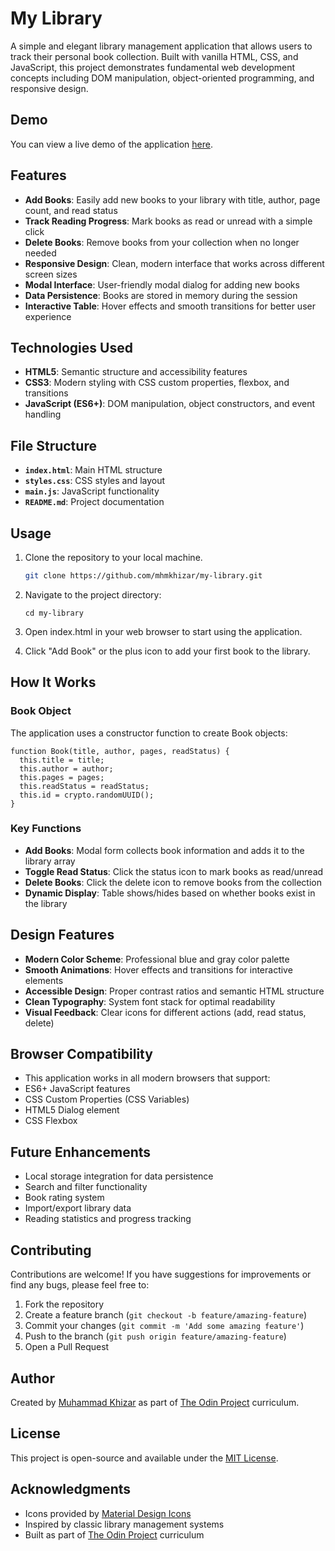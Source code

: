 # My Library

A simple and elegant library management application that allows users to track their personal book collection. Built with vanilla HTML, CSS, and JavaScript, this project demonstrates fundamental web development concepts including DOM manipulation, object-oriented programming, and responsive design.

## Demo

You can view a live demo of the application [here](https://mhmkhizar.github.io/my-library/).

## Features

- **Add Books**: Easily add new books to your library with title, author, page count, and read status
- **Track Reading Progress**: Mark books as read or unread with a simple click
- **Delete Books**: Remove books from your collection when no longer needed
- **Responsive Design**: Clean, modern interface that works across different screen sizes
- **Modal Interface**: User-friendly modal dialog for adding new books
- **Data Persistence**: Books are stored in memory during the session
- **Interactive Table**: Hover effects and smooth transitions for better user experience

## Technologies Used

- **HTML5**: Semantic structure and accessibility features
- **CSS3**: Modern styling with CSS custom properties, flexbox, and transitions
- **JavaScript (ES6+)**: DOM manipulation, object constructors, and event handling

## File Structure

- **`index.html`**: Main HTML structure
- **`styles.css`**: CSS styles and layout
- **`main.js`**: JavaScript functionality
- **`README.md`**: Project documentation

## Usage

1. Clone the repository to your local machine.

   ```bash
   git clone https://github.com/mhmkhizar/my-library.git

   ```

2. Navigate to the project directory:
   ```
   cd my-library
   ```
3. Open index.html in your web browser to start using the application.
4. Click "Add Book" or the plus icon to add your first book to the library.

## How It Works

### Book Object

The application uses a constructor function to create Book objects:

```
function Book(title, author, pages, readStatus) {
  this.title = title;
  this.author = author;
  this.pages = pages;
  this.readStatus = readStatus;
  this.id = crypto.randomUUID();
}
```

### Key Functions

- **Add Books**: Modal form collects book information and adds it to the library array
- **Toggle Read Status**: Click the status icon to mark books as read/unread
- **Delete Books**: Click the delete icon to remove books from the collection
- **Dynamic Display**: Table shows/hides based on whether books exist in the library

## Design Features

- **Modern Color Scheme**: Professional blue and gray color palette
- **Smooth Animations**: Hover effects and transitions for interactive elements
- **Accessible Design**: Proper contrast ratios and semantic HTML structure
- **Clean Typography**: System font stack for optimal readability
- **Visual Feedback**: Clear icons for different actions (add, read status, delete)

## Browser Compatibility

- This application works in all modern browsers that support:
- ES6+ JavaScript features
- CSS Custom Properties (CSS Variables)
- HTML5 Dialog element
- CSS Flexbox

## Future Enhancements

- Local storage integration for data persistence
- Search and filter functionality
- Book rating system
- Import/export library data
- Reading statistics and progress tracking

## Contributing

Contributions are welcome! If you have suggestions for improvements or find any bugs, please feel free to:

1. Fork the repository
2. Create a feature branch (`git checkout -b feature/amazing-feature`)
3. Commit your changes (`git commit -m 'Add some amazing feature'`)
4. Push to the branch (`git push origin feature/amazing-feature`)
5. Open a Pull Request

## Author

Created by [Muhammad Khizar](https://github.com/mhmkhizar) as part of [The Odin Project](https://www.theodinproject.com/) curriculum.

## License

This project is open-source and available under the [MIT License](LICENSE).

## Acknowledgments

- Icons provided by [Material Design Icons](https://pictogrammers.com/library/mdi/)
- Inspired by classic library management systems
- Built as part of [The Odin Project](https://www.theodinproject.com/) curriculum
